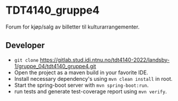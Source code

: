 # TDT4140_gruppe4

Forum for kjøp/salg av billetter til kulturarrangementer.

## Developer 
- `git clone` https://gitlab.stud.idi.ntnu.no/tdt4140-2022/landsby-1/gruppe_04/tdt4140_gruppe4.git
- Open the project as a maven build in your favorite IDE.
- Install necessary dependency's using `mvn clean install` in root.
- Start the spring-boot server with `mvn spring-boot:run`.
- run tests and generate test-coverage report using `mvn verify`.